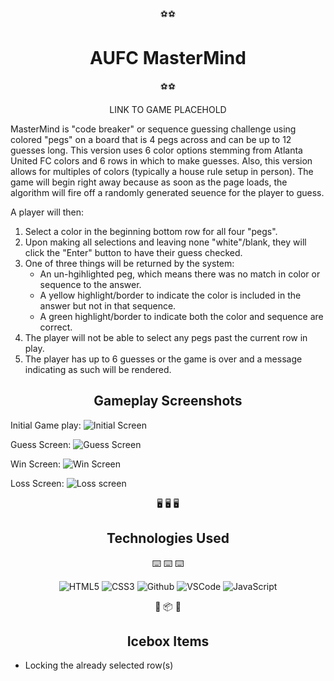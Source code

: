 <div align="center"> 

:soccer::soccer:
# AUFC MasterMind
:soccer::soccer:

LINK TO GAME PLACEHOLD
</div>

MasterMind is "code breaker" or sequence guessing challenge using colored "pegs" on a board that is 4 pegs across and can be up to 12 guesses long. This version uses 6 color options stemming from Atlanta United FC colors and 6 rows in which to make guesses. Also, this version allows for multiples of colors (typically a house rule setup in person). The game will begin right away because as soon as the page loads, the algorithm will fire off a randomly generated seuence for the player to guess.

A player will then:
1. Select a color in the beginning bottom row for all four "pegs".
2. Upon making all selections and leaving none "white"/blank, they will click the "Enter" button to have their guess checked.
3. One of three things will be returned by the system: 
    - An un-hgihlighted peg, which means there was no match in color or sequence to the answer.
    - A yellow highlight/border to indicate the color is included in the answer but not in that sequence.
    - A green highlight/border to indicate both the color and sequence are correct.
4. The player will not be able to select any pegs past the current row in play.
5. The player has up to 6 guesses or the game is over and a message indicating as such will be rendered.

<div align="center">

## Gameplay Screenshots

</div>

Initial Game play:
![Initial Screen](https://i.imgur.com/ScxOsya.png)

Guess Screen:
![Guess Screen](https://i.imgur.com/xeENxXQ.png)

Win Screen:
![Win Screen](https://i.imgur.com/RTBeZg3.png)

Loss Screen:
![Loss screen](https://i.imgur.com/OuF2USR.png)

<div align="center">

:desktop_computer: :desktop_computer: :desktop_computer:
## Technologies Used
:keyboard: :keyboard: :keyboard:


![HTML5](https://img.shields.io/badge/-HTML5-05122A?style=flat&logo=html5)
  ![CSS3](https://img.shields.io/badge/-CSS-05122A?style=flat&logo=css3)
  ![Github](https://img.shields.io/badge/-GitHub-05122A?style=flat&logo=github)
  ![VSCode](https://img.shields.io/badge/-VS_Code-05122A?style=flat&logo=visualstudio)
   ![JavaScript](https://img.shields.io/badge/-JavaScript-05122A?style=flat&logo=javascript)

</div>

<div align="center">

:ice_cube: :package: :ice_cube: 
## Icebox Items

</div>

- Locking the already selected row(s)